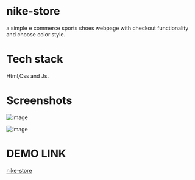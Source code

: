 # nike-store
a simple e commerce sports shoes webpage with checkout functionality and choose color style.

# Tech stack
Html,Css and Js.

# Screenshots
![image](https://github.com/Sparsh55/nike-store/assets/111353842/f4df86c1-e823-42af-bba2-bdd7ca688aab)

![image](https://github.com/Sparsh55/nike-store/assets/111353842/aa90e162-c07d-4d6d-93c2-11a5b473b0c5)

# DEMO LINK
[nike-store](https://superb-moonbeam-8a3734.netlify.app/)
